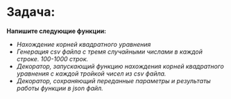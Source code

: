 # Задача:

__Напишите следующие функции:__

* *Нахождение корней квадратного уравнения*
* *Генерация csv файла с тремя случайными числами в каждой строке. 100-1000 строк.*
* *Декоратор, запускающий функцию нахождения корней квадратного уравнения с каждой тройкой чисел из csv файла.*
* *Декоратор, сохраняющий переданные параметры и результаты работы функции в json файл.*